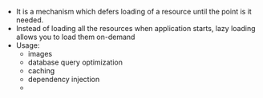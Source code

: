 - It is a mechanism which defers loading of a resource until the point is it needed. 
- Instead of loading all the resources when application starts, lazy loading allows you to load them on-demand
- Usage:
	- images
	- database query optimization
	- caching
	- dependency injection
	- 